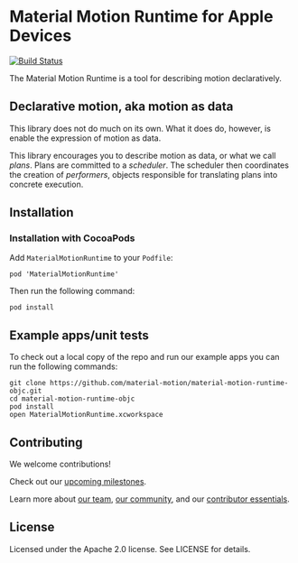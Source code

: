 # Material Motion Runtime for Apple Devices

[![Build Status](https://travis-ci.org/material-motion/material-motion-runtime-objc.svg?branch=develop)](https://travis-ci.org/material-motion/material-motion-runtime-objc)

The Material Motion Runtime is a tool for describing motion declaratively.

## Declarative motion, aka motion as data

This library does not do much on its own. What it does do, however, is enable the expression of
motion as data.

This library encourages you to describe motion as data, or what we call *plans*. Plans are committed
to a *scheduler*. The scheduler then coordinates the creation of *performers*, objects responsible
for translating plans into concrete execution.

## Installation

### Installation with CocoaPods

Add `MaterialMotionRuntime` to your `Podfile`:

    pod 'MaterialMotionRuntime'

Then run the following command:

    pod install

## Example apps/unit tests

To check out a local copy of the repo and run our example apps you can run the following commands:

    git clone https://github.com/material-motion/material-motion-runtime-objc.git
    cd material-motion-runtime-objc
    pod install
    open MaterialMotionRuntime.xcworkspace

## Contributing

We welcome contributions!

Check out our [upcoming milestones](https://github.com/material-motion/material-motion-runtime-objc/milestones).

Learn more about [our team](https://material-motion.gitbooks.io/material-motion-team/content/),
[our community](https://material-motion.gitbooks.io/material-motion-team/content/community/), and
our [contributor essentials](https://material-motion.gitbooks.io/material-motion-team/content/essentials/).

## License

Licensed under the Apache 2.0 license. See LICENSE for details.

